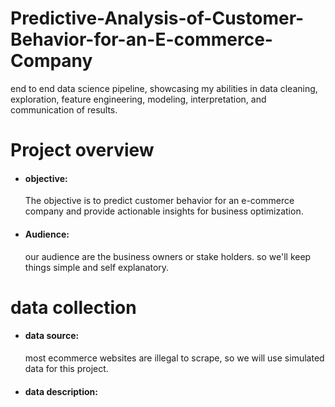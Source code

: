 # Predictive-Analysis-of-Customer-Behavior-for-an-E-commerce-Company
end to end data science pipeline, showcasing my abilities in data cleaning, exploration, feature engineering, modeling, interpretation, and communication of results.
# Project overview
- #### objective:
  The objective is to predict customer behavior for an e-commerce company and provide actionable insights for business optimization.
- #### Audience:
  our audience are the business owners or stake holders. so we'll keep things simple and self explanatory.
# data collection
- #### data source:
  most ecommerce websites are illegal to scrape, so we will use simulated data for this project.
- #### data description:
  
  
